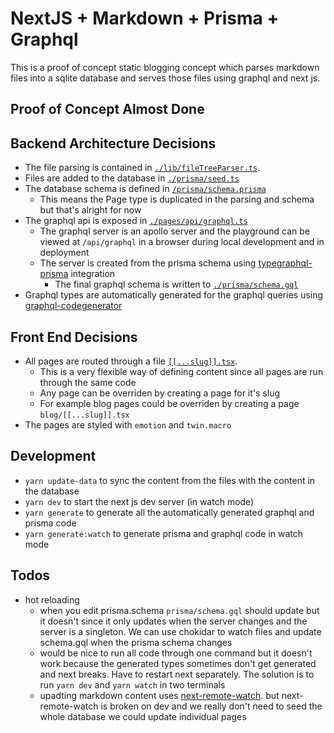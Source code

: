 # NextJS + Markdown + Prisma + Graphql

This is a proof of concept static blogging concept which parses markdown files into a sqlite database and serves those files using graphql and next js.

## Proof of Concept Almost Done

## Backend Architecture Decisions

- The file parsing is contained in [`./lib/fileTreeParser.ts`](./lib/fileTreeParser.ts).
- Files are added to the database in [`./prisma/seed.ts`](./prisma/seed.ts)
- The database schema is defined in [`/prisma/schema.prisma`](./prisma/schema.prisma)
  - This means the Page type is duplicated in the parsing and schema but that's alright for now
- The graphql api is exposed in [`./pages/api/graphql.ts`](./pages/api/graphql.ts)
  - The graphql server is an apollo server and the playground can be viewed at `/api/graphql` in a browser during local development and in deployment
  - The server is created from the prisma schema using [typegraphql-prisma](https://www.npmjs.com/package/typegraphql-prisma) integration
    - The final graphql schema is written to [`./prisma/schema.gql`](./prisma/schema.gql)
- Graphql types are automatically generated for the graphql queries using [graphql-codegenerator](http://graphql-code-generator.com/)

## Front End Decisions

- All pages are routed through a file [`[[...slug]].tsx`](./pages/[[...slug]].tsx).
  - This is a very flexible way of defining content since all pages are run through the same code
  - Any page can be overriden by creating a page for it's slug
  - For example blog pages could be overriden by creating a page `blog/[[...slug]].tsx`
- The pages are styled with `emotion` and `twin.macro`

## Development

- `yarn update-data` to sync the content from the files with the content in the database
- `yarn dev` to start the next js dev server (in watch mode)
- `yarn generate` to generate all the automatically generated graphql and prisma code
- `yarn generate:watch` to generate prisma and graphql code in watch mode

## Todos

- hot reloading
  - when you edit prisma.schema `prisma/schema.gql` should update but it doesn't since it only updates when the server changes and the server is a singleton. We can use chokidar to watch files and update schema.gql when the prisma schema changes
  - would be nice to run all code through one command but it doesn't work because the generated types sometimes don't get generated and next breaks. Have to restart next separately. The solution is to run `yarn dev` and `yarn watch` in two terminals
  - upadting markdown content uses [next-remote-watch](https://github.com/hashicorp/next-remote-watch). but next-remote-watch is broken on dev and we really don't need to seed the whole database we could update individual pages
